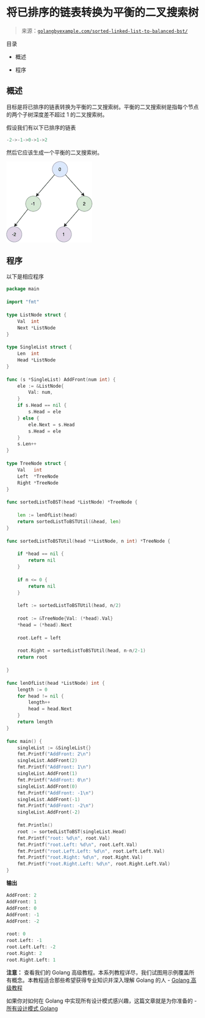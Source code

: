 <!--yml

分类：未分类

日期：2024-10-13 06:45:25

-->

# 将已排序的链表转换为平衡的二叉搜索树

> 来源：[`golangbyexample.com/sorted-linked-list-to-balanced-bst/`](https://golangbyexample.com/sorted-linked-list-to-balanced-bst/)

目录

+   概述

+   程序

## **概述**

目标是将已排序的链表转换为平衡的二叉搜索树。平衡的二叉搜索树是指每个节点的两个子树深度差不超过 1 的二叉搜索树。

假设我们有以下已排序的链表

```go
-2->-1->0->1->2
```

然后它应该生成一个平衡的二叉搜索树。

![](img/24e11dabae8c15400646a8546c56358d.png)

## **程序**

以下是相应程序

```go
package main

import "fmt"

type ListNode struct {
	Val  int
	Next *ListNode
}

type SingleList struct {
	Len  int
	Head *ListNode
}

func (s *SingleList) AddFront(num int) {
	ele := &ListNode{
		Val: num,
	}
	if s.Head == nil {
		s.Head = ele
	} else {
		ele.Next = s.Head
		s.Head = ele
	}
	s.Len++
}

type TreeNode struct {
	Val   int
	Left  *TreeNode
	Right *TreeNode
}

func sortedListToBST(head *ListNode) *TreeNode {

	len := lenOfList(head)
	return sortedListToBSTUtil(&head, len)
}

func sortedListToBSTUtil(head **ListNode, n int) *TreeNode {

	if *head == nil {
		return nil
	}

	if n <= 0 {
		return nil
	}

	left := sortedListToBSTUtil(head, n/2)

	root := &TreeNode{Val: (*head).Val}
	*head = (*head).Next

	root.Left = left

	root.Right = sortedListToBSTUtil(head, n-n/2-1)
	return root

}

func lenOfList(head *ListNode) int {
	length := 0
	for head != nil {
		length++
		head = head.Next
	}
	return length
}

func main() {
	singleList := &SingleList{}
	fmt.Printf("AddFront: 2\n")
	singleList.AddFront(2)
	fmt.Printf("AddFront: 1\n")
	singleList.AddFront(1)
	fmt.Printf("AddFront: 0\n")
	singleList.AddFront(0)
	fmt.Printf("AddFront: -1\n")
	singleList.AddFront(-1)
	fmt.Printf("AddFront: -2\n")
	singleList.AddFront(-2)

	fmt.Println()
	root := sortedListToBST(singleList.Head)
	fmt.Printf("root: %d\n", root.Val)
	fmt.Printf("root.Left: %d\n", root.Left.Val)
	fmt.Printf("root.Left.Left: %d\n", root.Left.Left.Val)
	fmt.Printf("root.Right: %d\n", root.Right.Val)
	fmt.Printf("root.Right.Left: %d\n", root.Right.Left.Val)
}
```

**输出**

```go
AddFront: 2
AddFront: 1
AddFront: 0
AddFront: -1
AddFront: -2

root: 0
root.Left: -1
root.Left.Left: -2
root.Right: 2
root.Right.Left: 1
```

**注意：** 查看我们的 Golang 高级教程。本系列教程详尽，我们试图用示例覆盖所有概念。本教程适合那些希望获得专业知识并深入理解 Golang 的人 - [Golang 高级教程](https://golangbyexample.com/golang-comprehensive-tutorial/)

如果你对如何在 Golang 中实现所有设计模式感兴趣，这篇文章就是为你准备的 - [所有设计模式 Golang](https://golangbyexample.com/all-design-patterns-golang/)


